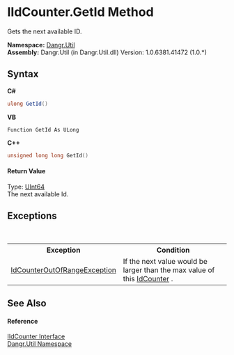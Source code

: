 # IIdCounter.GetId Method 
 

Gets the next available ID.

**Namespace:**&nbsp;<a href="N_Dangr_Util">Dangr.Util</a><br />**Assembly:**&nbsp;Dangr.Util (in Dangr.Util.dll) Version: 1.0.6381.41472 (1.0.*)

## Syntax

**C#**<br />
``` C#
ulong GetId()
```

**VB**<br />
``` VB
Function GetId As ULong
```

**C++**<br />
``` C++
unsigned long long GetId()
```


#### Return Value
Type: <a href="http://msdn2.microsoft.com/en-us/library/06cf7918" target="_blank">UInt64</a><br />The next available Id.

## Exceptions
&nbsp;<table><tr><th>Exception</th><th>Condition</th></tr><tr><td><a href="T_Dangr_Util_IdCounterOutOfRangeException">IdCounterOutOfRangeException</a></td><td>If the next value would be larger than the max value of this <a href="T_Dangr_Util_IdCounter">IdCounter</a> .</td></tr></table>

## See Also


#### Reference
<a href="T_Dangr_Util_IIdCounter">IIdCounter Interface</a><br /><a href="N_Dangr_Util">Dangr.Util Namespace</a><br />